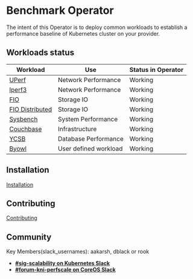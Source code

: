 # Benchmark Operator

The intent of this Operator is to deploy common workloads to establish
a performance baseline of Kubernetes cluster on your provider.

## Workloads status

| Workload                                   | Use                   | Status in Operator |
| ------------------------------------------ | --------------------  | ------------------ |
| [UPerf](docs/uperf.md)                     | Network Performance   | Working            |
| [Iperf3](docs/iperf3.md)                   | Network Performance   | Working            |
| [FIO](docs/fio.md)                         | Storage IO            | Working            |
| [FIO Distributed](docs/fio_distributed.md) | Storage IO            | Working            |
| [Sysbench](docs/sysbench.md)               | System Performance    | Working            |
| [Couchbase](docs/couchbase.md)             | Infrastructure        | Working            |
| [YCSB](docs/ycsb.md)                       | Database Performance  | Working            |
| [Byowl](docs/byowl.md)                     | User defined workload | Working            |


## Installation
[Installation](docs/installation.md)

## Contributing
[Contributing](CONTRIBUTE.md)

## Community
Key Members(slack_usernames): aakarsh, dblack or rook
* [**#sig-scalability on Kubernetes Slack**](https://kubernetes.slack.com)
* [**#forum-kni-perfscale on CoreOS Slack**](https://coreos.slack.com)
